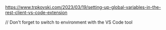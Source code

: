 https://www.trpkovski.com/2023/03/19/setting-up-global-variables-in-the-rest-client-vs-code-extension

// Don't forget to switch to environment with the VS Code tool
